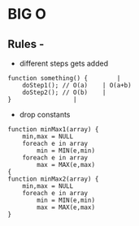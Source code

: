 # BIG O

## Rules -

- different steps gets added

```
function something() {        |
	doStep1(); // O(a)    | O(a+b)
	doStep2(); // O(b)    |
}			      |

```  

- drop constants 

```
function minMax1(array) {
	min,max = NULL
	foreach e in array
		min = MIN(e,min)
	foreach e in array
		max = MAX(e,max)
{
function minMax2(array) {
	min,max = NULL
	foreach e in array
		min = MIN(e,min)
		max = MAX(e,max)
}
```
